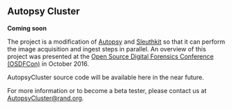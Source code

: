 ## Autopsy Cluster

**Coming soon**  

The project is a modification of [Autopsy](http://github.com/sleuthkit/autopsy) and [Sleuthkit](http://github.com/sleuthkit/sleuthkit) so that it can perform the image acquisition and ingest steps in parallel.  An overview of this project was presented at the [Open Source Digital Forensics Conference (OSDFCon)](http://www.osdfcon.org/) in October 2016.

AutopsyCluster source code will be available here in the near future. 

For more information or to become a beta tester, please contact us at [AutopsyCluster@rand.org](mailto://autopsycluster@rand.org).
